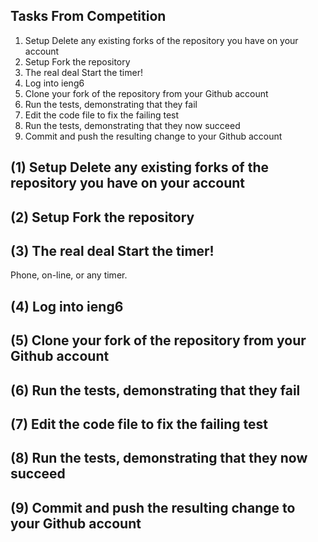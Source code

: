 Tasks From Competition
---
1. Setup Delete any existing forks of the repository you have on your account
2. Setup Fork the repository
3. The real deal Start the timer!
4. Log into ieng6
5. Clone your fork of the repository from your Github account
6. Run the tests, demonstrating that they fail
7. Edit the code file to fix the failing test
8. Run the tests, demonstrating that they now succeed
9. Commit and push the resulting change to your Github account

(1) Setup Delete any existing forks of the repository you have on your account
---

(2) Setup Fork the repository
---

(3) The real deal Start the timer!
---
Phone, on-line, or any timer.

(4) Log into ieng6
---

(5) Clone your fork of the repository from your Github account
---

(6) Run the tests, demonstrating that they fail
---

(7) Edit the code file to fix the failing test
---

(8) Run the tests, demonstrating that they now succeed
---

(9) Commit and push the resulting change to your Github account
---
